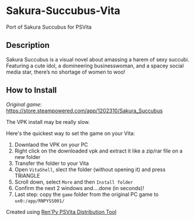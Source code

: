 # Sakura-Succubus-Vita
Port of Sakura Succubus for PSVita

## Description
Sakura Succubus is a visual novel about amassing a harem of sexy succubi. Featuring a cute idol, a domineering businesswoman, and a spacey social media star, there’s no shortage of women to woo!

## How to Install
_Original game_: https://store.steampowered.com/app/1202310/Sakura_Succubus

The VPK install may be really slow.

Here's the quickest way to set the game on your Vita:
1. Downlaod the VPK on your PC
2. Right click on the downloaded vpk and extract it like a zip/rar file on a new folder
3. Transfer the folder to your Vita
4. Open `VitaShell`, slect the folder (without opening it) and press TRIANGLE
5. Scroll down, select `More` and then `Install folder`
6. Confirm the next 2 windows and....done (in seconds)!
7. Last step: copy the `game` folder from the original PC game to `ux0:/app/RNPYSS001/`

Created using [Ren'Py PSVita Distribution Tool](https://github.com/SonicMastr/renpy-vita/releases/tag/v1.0)
